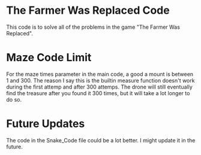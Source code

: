 # The Farmer Was Replaced Code
This code is to solve all of the problems in the game "The Farmer Was Replaced".

# Maze Code Limit
For the maze times parameter in the main code, a good a mount is between 1 and 300. The reason I say this is the builtin measure function doesn't work during the first attemp and after 300 attemps. The drone will still eventually find the treasure after you found it 300 times, but it will take a lot longer to do so.

# Future Updates
The code in the Snake_Code file could be a lot better. I might update it in the future.
